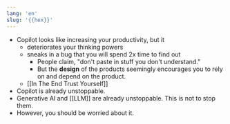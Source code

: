 ```yaml
---
lang: 'en'
slug: '{{hex}}'
---
```


- Copilot looks like increasing your productivity, but it
	- deteriorates your thinking powers
	- sneaks in a bug that you will spend 2x time to find out
		- People claim, "don't paste in stuff you don't understand."
		- But the **design** of the products seemingly encourages you to rely on and depend on the product.
	- [[In The End Trust Yourself]]
- Copilot is already unstoppable.
- Generative AI and [[LLM]] are already unstoppable. This is not to stop them.
- However, you should be worried about it. 